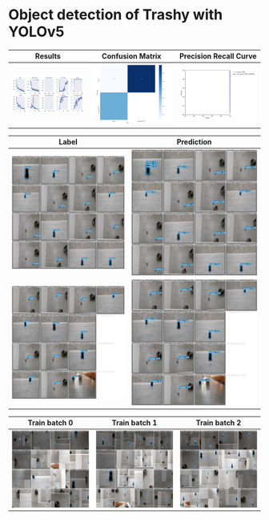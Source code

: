 # Object detection of Trashy with YOLOv5

| Results | Confusion Matrix | Precision Recall Curve |
|:-------:|:----------------:|:----------------------:|
| ![](assets/results.png) | ![](assets/confusion_matrix.png) | ![](assets/precision_recall_curve.png) | 

| Label | Prediction |
|:-----:|:----------:|
| ![](assets/test_batch0_labels.jpg) | ![](assets/test_batch0_pred.jpg) |
| ![](assets/test_batch1_labels.jpg) | ![](assets/test_batch1_pred.jpg) |

| Train batch 0 | Train batch 1 | Train batch 2 |
|:-------------:|:-------------:|:-------------:|
| ![](assets/train_batch0.jpg) | ![](assets/train_batch1.jpg) | ![](assets/train_batch2.jpg) |